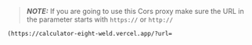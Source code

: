 > **_NOTE:_**  If you are going to use this Cors proxy make sure the URL in the parameter starts with `https://` or `http://`


`(https://calculator-eight-weld.vercel.app/?url=`
